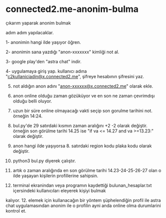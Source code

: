 # connected2.me-anonim-bulma
çıkarım yaparak anonim bulmak


adım adım yapılacaklar.

1- anonimin hangi ilde yaşıyor öğren.

2- anonimin sana yazdığı "anon-xxxxxxx" kimliği not al.

3- google play'den "astra chat" indir.

4- uygulamaya giriş yap. kullanıcı adına  
"c2kullaniciadin@x.connected2.me", şifreye hesabının şifresini yaz.

5. not aldığın anon adını "anon-xxxxxx@x.connected2.me" olarak ekle.

6. anon online olduğu zaman gözüküyor ve en son ne zaman çevrimdışı olduğu belli oluyor.

7. uzun bir süre online olmayacağı vakti seçip son gorulme tarihini not. örneğin 14:24.

8. bul.py'de 29 satırdaki kısmın zaman aralığını +2 -2 olarak değiştir.
örneğin son görülme tarihi 14.25 ise "if va <= 14.27 and va >=13.23:" olarak değiştir.

9. anon hangi ilde yaşıyorsa 8. satırdaki region kodu plaka kodu olarak değiştir.

9. python3 bul.py diyerek çalıştır.

10. artık o zaman aralığında en son görülme tarihi 14.23-24-25-26-27 olan o ilde yaşayan kişilerin profillerine sahipsin.

11. terminal ekranindan veya programın kaydettiği bulunan_hesaplar.txt içersindeki kullanıcıları eleyerek kişiyi bulmak 

kalıyor.
12. elemek için kullanacağın bir yöntem şüphelendiğin profil ile astra chat uygulamasından anonim ile o profilin ayni anda online olma durumlarini kontrol et.
 
